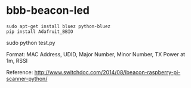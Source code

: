 bbb-beacon-led
==============
	sudo apt-get install bluez python-bluez
	pip install Adafruit_BBIO

sudo python test.py

Format: MAC Address, UDID, Major Number, Minor Number, TX Power at 1m, RSSI

Reference: http://www.switchdoc.com/2014/08/ibeacon-raspberry-pi-scanner-python/
